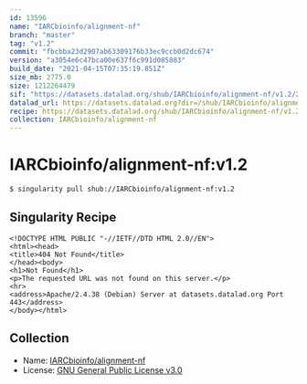 ```yaml
---
id: 13596
name: "IARCbioinfo/alignment-nf"
branch: "master"
tag: "v1.2"
commit: "fbcbba23d2907ab63309176b33ec9ccb0d2dc674"
version: "a3054e6c47bca00e637f6c991d085883"
build_date: "2021-04-15T07:35:19.851Z"
size_mb: 2775.0
size: 1212264479
sif: "https://datasets.datalad.org/shub/IARCbioinfo/alignment-nf/v1.2/2021-04-15-fbcbba23-a3054e6c/a3054e6c47bca00e637f6c991d085883.sif"
datalad_url: https://datasets.datalad.org?dir=/shub/IARCbioinfo/alignment-nf/v1.2/2021-04-15-fbcbba23-a3054e6c/
recipe: https://datasets.datalad.org/shub/IARCbioinfo/alignment-nf/v1.2/2021-04-15-fbcbba23-a3054e6c/Singularity
collection: IARCbioinfo/alignment-nf
---
```


# IARCbioinfo/alignment-nf:v1.2

```bash
$ singularity pull shub://IARCbioinfo/alignment-nf:v1.2
```

## Singularity Recipe

```singularity
<!DOCTYPE HTML PUBLIC "-//IETF//DTD HTML 2.0//EN">
<html><head>
<title>404 Not Found</title>
</head><body>
<h1>Not Found</h1>
<p>The requested URL was not found on this server.</p>
<hr>
<address>Apache/2.4.38 (Debian) Server at datasets.datalad.org Port 443</address>
</body></html>
```

## Collection

 - Name: [IARCbioinfo/alignment-nf](https://github.com/IARCbioinfo/alignment-nf)
 - License: [GNU General Public License v3.0](https://api.github.com/licenses/gpl-3.0)

